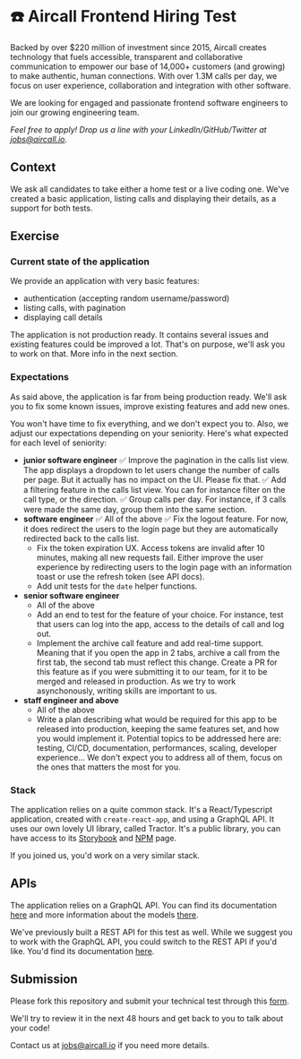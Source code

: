 # :phone: Aircall Frontend Hiring Test

Backed by over $220 million of investment since 2015, Aircall creates technology that fuels accessible, transparent and collaborative communication to empower our base of 14,000+ customers (and growing) to make authentic, human connections. With over 1.3M calls per day, we focus on user experience, collaboration and integration with other software.

We are looking for engaged and passionate frontend software engineers to join our growing engineering team.

_Feel free to apply! Drop us a line with your LinkedIn/GitHub/Twitter at jobs@aircall.io._

## Context

We ask all candidates to take either a home test or a live coding one. We've created a basic application, listing calls and displaying their details, as a support for both tests.

## Exercise

### Current state of the application

We provide an application with very basic features:

- authentication (accepting random username/password)
- listing calls, with pagination
- displaying call details

The application is not production ready. It contains several issues and existing features could be improved a lot. That's on purpose, we'll ask you to work on that. More info in the next section.

### Expectations

As said above, the application is far from being production ready. We'll ask you to fix some known issues, improve existing features and add new ones.

You won't have time to fix everything, and we don't expect you to. Also, we adjust our expectations depending on your seniority. Here's what expected for each level of seniority:

- **junior software engineer**
  ✅ Improve the pagination in the calls list view. The app displays a dropdown to let users change the number of calls per page. But it actually has no impact on the UI. Please fix that.
  ✅ Add a filtering feature in the calls list view. You can for instance filter on the call type, or the direction.
  ✅ Group calls per day. For instance, if 3 calls were made the same day, group them into the same section.
- **software engineer**
  ✅ All of the above
  ✅ Fix the logout feature. For now, it does redirect the users to the login page but they are automatically redirected back to the calls list.
  - Fix the token expiration UX. Access tokens are invalid after 10 minutes, making all new requests fail. Either improve the user experience by redirecting users to the login page with an information toast or use the refresh token (see API docs).
  - Add unit tests for the `date` helper functions.
- **senior software engineer**
  - All of the above
  - Add an end to test for the feature of your choice. For instance, test that users can log into the app, access to the details of call and log out.
  - Implement the archive call feature and add real-time support. Meaning that if you open the app in 2 tabs, archive a call from the first tab, the second tab must reflect this change. Create a PR for this feature as if you were submitting it to our team, for it to be merged and released in production. As we try to work asynchonously, writing skills are important to us.
- **staff engineer and above**
  - All of the above
  - Write a plan describing what would be required for this app to be released into production, keeping the same features set, and how you would implement it. Potential topics to be addressed here are: testing, CI/CD, documentation, performances, scaling, developer experience... We don't expect you to address all of them, focus on the ones that matters the most for you.

### Stack

The application relies on a quite common stack. It's a React/Typescript application, created with `create-react-app`, and using a GraphQL API. It uses our own lovely UI library, called Tractor. It's a public library, you can have access to its [Storybook](http://tractor.aircall.io/) and [NPM](https://www.npmjs.com/package/@aircall/tractor) page.

If you joined us, you'd work on a very similar stack.

## APIs

The application relies on a GraphQL API. You can find its documentation [here](documentation/GRAPHQL_API.md) and more information about the models [there](documentation/MODELS.md).

We've previously built a REST API for this test as well. While we suggest you to work with the GraphQL API, you could switch to the REST API if you'd like. You'd find its documentation [here](documentation/REST_API.md).

## Submission

Please fork this repository and submit your technical test through this [form](https://forms.gle/1TG1snJoGgvPKox5A).

We'll try to review it in the next 48 hours and get back to you to talk about your code!

Contact us at jobs@aircall.io if you need more details.
